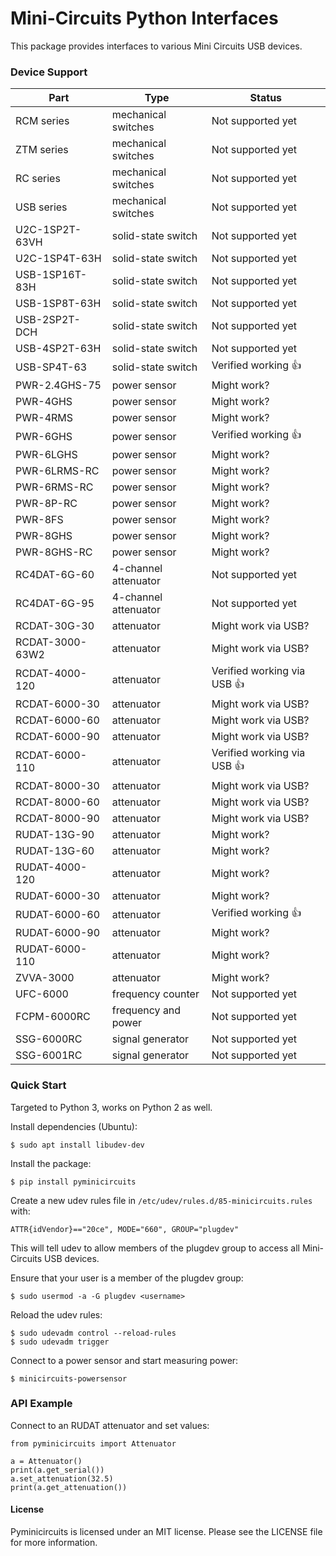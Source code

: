# Mini-Circuits Python Interfaces

This package provides interfaces to various Mini Circuits USB devices.

### Device Support

| Part            | Type                  | Status                          |
|-----------------|-----------------------|---------------------------------|
| RCM series      | mechanical switches   | Not supported yet               |
| ZTM series      | mechanical switches   | Not supported yet               |
| RC series       | mechanical switches   | Not supported yet               |
| USB series      | mechanical switches   | Not supported yet               |
| U2C-1SP2T-63VH  | solid-state switch    | Not supported yet               |
| U2C-1SP4T-63H   | solid-state switch    | Not supported yet               |
| USB-1SP16T-83H  | solid-state switch    | Not supported yet               |
| USB-1SP8T-63H   | solid-state switch    | Not supported yet               |
| USB-2SP2T-DCH   | solid-state switch    | Not supported yet               |
| USB-4SP2T-63H   | solid-state switch    | Not supported yet               |
| USB-SP4T-63     | solid-state switch    | Verified working :+1:           |
| PWR-2.4GHS-75   | power sensor          | Might work?                     |
| PWR-4GHS        | power sensor          | Might work?                     |
| PWR-4RMS        | power sensor          | Might work?                     |
| PWR-6GHS        | power sensor          | Verified working :+1:           |
| PWR-6LGHS       | power sensor          | Might work?                     |
| PWR-6LRMS-RC    | power sensor          | Might work?                     |
| PWR-6RMS-RC     | power sensor          | Might work?                     |
| PWR-8P-RC       | power sensor          | Might work?                     |
| PWR-8FS         | power sensor          | Might work?                     |
| PWR-8GHS        | power sensor          | Might work?                     |
| PWR-8GHS-RC     | power sensor          | Might work?                     |
| RC4DAT-6G-60    | 4-channel attenuator  | Not supported yet               |
| RC4DAT-6G-95    | 4-channel attenuator  | Not supported yet               |
| RCDAT-30G-30    | attenuator            | Might work via USB?             |
| RCDAT-3000-63W2 | attenuator            | Might work via USB?             |
| RCDAT-4000-120  | attenuator            | Verified working via USB :+1:   |
| RCDAT-6000-30   | attenuator            | Might work via USB?             |
| RCDAT-6000-60   | attenuator            | Might work via USB?             |
| RCDAT-6000-90   | attenuator            | Might work via USB?             |
| RCDAT-6000-110  | attenuator            | Verified working via USB :+1:   |
| RCDAT-8000-30   | attenuator            | Might work via USB?             |
| RCDAT-8000-60   | attenuator            | Might work via USB?             |
| RCDAT-8000-90   | attenuator            | Might work via USB?             |
| RUDAT-13G-90    | attenuator            | Might work?                     |
| RUDAT-13G-60    | attenuator            | Might work?                     |
| RUDAT-4000-120  | attenuator            | Might work?                     |
| RUDAT-6000-30   | attenuator            | Might work?                     |
| RUDAT-6000-60   | attenuator            | Verified working :+1:           |
| RUDAT-6000-90   | attenuator            | Might work?                     |
| RUDAT-6000-110  | attenuator            | Might work?                     |
| ZVVA-3000       | attenuator            | Might work?                     |
| UFC-6000        | frequency counter     | Not supported yet               |
| FCPM-6000RC     | frequency and power   | Not supported yet               |
| SSG-6000RC      | signal generator      | Not supported yet               |
| SSG-6001RC      | signal generator      | Not supported yet               |


### Quick Start

Targeted to Python 3, works on Python 2 as well.

Install dependencies (Ubuntu):

    $ sudo apt install libudev-dev

Install the package:

    $ pip install pyminicircuits

Create a new udev rules file in ``/etc/udev/rules.d/85-minicircuits.rules``
with:

    ATTR{idVendor}=="20ce", MODE="660", GROUP="plugdev"

This will tell udev to allow members of the plugdev group to access all
Mini-Circuits USB devices.

Ensure that your user is a member of the plugdev group:

    $ sudo usermod -a -G plugdev <username>

Reload the udev rules:

    $ sudo udevadm control --reload-rules
    $ sudo udevadm trigger

Connect to a power sensor and start measuring power:

    $ minicircuits-powersensor

### API Example

Connect to an RUDAT attenuator and set values:

    from pyminicircuits import Attenuator

    a = Attenuator()
    print(a.get_serial())
    a.set_attenuation(32.5)
    print(a.get_attenuation())

#### License

Pyminicircuits is licensed under an MIT license. Please see the LICENSE file
for more information.
